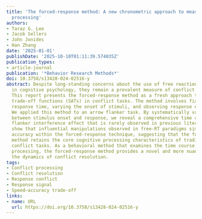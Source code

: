 ```yaml
---
title: 'The forced-response method: A new chronometric approach to measure conflict
  processing'
authors:
- Taraz G. Lee
- Jacob Sellers
- John Jonides
- Han Zhang
date: '2025-01-01'
publishDate: '2025-10-10T01:11:39.574035Z'
publication_types:
- article-journal
publication: '*Behavior Research Methods*'
doi: 10.3758/s13428-024-02516-y
abstract: Despite long-standing concerns about the use of free reaction times (RTs)
  in cognitive psychology, they remain a prevalent measure of conflict resolution.
  This report presents the forced-response method as a fresh approach to examine speed–accuracy
  trade-off functions (SATs) in conflict tasks. The method involves fixing the overall
  response time, varying the onset of stimuli, and observing response expression.
  We applied this method to an arrow flanker task. By systematically varying the time
  between stimulus onset and response, we reveal a comprehensive time course of the
  flanker interference effect that is rarely observed in previous literature. We further
  show that influential manipulations observed in free-RT paradigms similarly affect
  accuracy within the forced-response technique, suggesting that the forced-response
  method retains the core cognitive processing characteristics of traditional free-RT
  conflict tasks. As a behavioral method that examines the time course of cognitive
  processing, the forced-response method provides a novel and more nuanced look into
  the dynamics of conflict resolution.
tags:
- Conflict processing
- Conflict resolution
- Response conflict
- Response signal
- Speed–accuracy trade-off
links:
- name: URL
  url: https://doi.org/10.3758/s13428-024-02516-y
---
```

